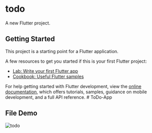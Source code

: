 # todo

A new Flutter project.

## Getting Started

This project is a starting point for a Flutter application.

A few resources to get you started if this is your first Flutter project:

- [Lab: Write your first Flutter app](https://docs.flutter.dev/get-started/codelab)
- [Cookbook: Useful Flutter samples](https://docs.flutter.dev/cookbook)

For help getting started with Flutter development, view the
[online documentation](https://docs.flutter.dev/), which offers tutorials,
samples, guidance on mobile development, and a full API reference.
#   T o D o - A p p 

## File Demo
![todo](https://github.com/KaizerAnsari/ToDo_APP_Flutter/assets/103944142/47f0c176-6b3b-46d8-af55-18ede33821e8)
